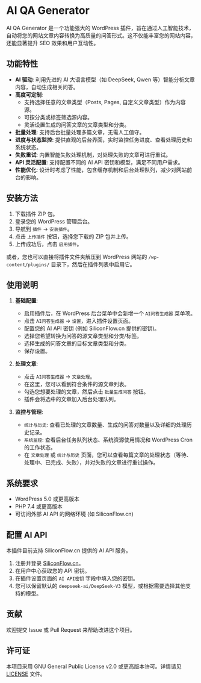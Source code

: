 # AI QA Generator

AI QA Generator 是一个功能强大的 WordPress 插件，旨在通过人工智能技术，自动将您的网站文章内容转换为高质量的问答形式。这不仅能丰富您的网站内容，还能显著提升 SEO 效果和用户互动性。

## 功能特性

*   **AI 驱动**: 利用先进的 AI 大语言模型（如 DeepSeek, Qwen 等）智能分析文章内容，自动生成相关问答。
*   **高度可定制**:
    *   支持选择任意的文章类型（Posts, Pages, 自定义文章类型）作为内容源。
    *   可按分类或标签筛选源内容。
    *   灵活设置生成的问答文章的文章类型和分类。
*   **批量处理**: 支持后台批量处理多篇文章，无需人工值守。
*   **进度与状态监控**: 提供直观的后台界面，实时监控任务进度、查看处理历史和系统状态。
*   **失败重试**: 内置智能失败处理机制，对处理失败的文章可进行重试。
*   **API 灵活配置**: 支持配置不同的 AI API 密钥和模型，满足不同用户需求。
*   **性能优化**: 设计时考虑了性能，包含缓存机制和后台处理队列，减少对网站前台的影响。

## 安装方法

1.  下载插件 ZIP 包。
2.  登录您的 WordPress 管理后台。
3.  导航到 `插件` -> `安装插件`。
4.  点击 `上传插件` 按钮，选择您下载的 ZIP 包并上传。
5.  上传成功后，点击 `启用插件`。

或者，您也可以直接将插件文件夹解压到 WordPress 网站的 `/wp-content/plugins/` 目录下，然后在插件列表中启用它。

## 使用说明

1.  **基础配置**:
    *   启用插件后，在 WordPress 后台菜单中会新增一个 `AI问答生成器` 菜单项。
    *   点击 `AI问答生成器` -> `设置`，进入插件设置页面。
    *   配置您的 AI API 密钥 (例如 SiliconFlow.cn 提供的密钥)。
    *   选择您希望转换为问答的源文章类型和分类/标签。
    *   选择生成的问答文章的目标文章类型和分类。
    *   保存设置。

2.  **处理文章**:
    *   点击 `AI问答生成器` -> `文章处理`。
    *   在这里，您可以看到符合条件的源文章列表。
    *   勾选您想要处理的文章，然后点击 `批量生成问答` 按钮。
    *   插件会将选中的文章加入后台处理队列。

3.  **监控与管理**:
    *   `统计与历史`: 查看已处理的文章数量、生成的问答对数量以及详细的处理历史记录。
    *   `系统监控`: 查看后台任务队列状态、系统资源使用情况和 WordPress Cron 的工作状态。
    *   在 `文章处理` 或 `统计与历史` 页面，您可以查看每篇文章的处理状态（等待、处理中、已完成、失败），并对失败的文章进行重试操作。

## 系统要求

*   WordPress 5.0 或更高版本
*   PHP 7.4 或更高版本
*   可访问外部 AI API 的网络环境 (如 SiliconFlow.cn)

## 配置 AI API

本插件目前支持 SiliconFlow.cn 提供的 AI API 服务。

1.  注册并登录 [SiliconFlow.cn](https://www.siliconflow.cn/)。
2.  在用户中心获取您的 API 密钥。
3.  在插件设置页面的 `AI API密钥` 字段中填入您的密钥。
4.  您可以保留默认的 `deepseek-ai/DeepSeek-V3` 模型，或根据需要选择其他支持的模型。

## 贡献

欢迎提交 Issue 或 Pull Request 来帮助改进这个项目。

## 许可证

本项目采用 GNU General Public License v2.0 或更高版本许可。详情请见 [LICENSE](LICENSE) 文件。